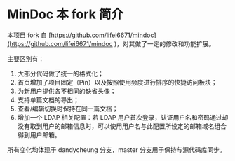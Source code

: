 # MinDoc 本 fork 简介

本项目 fork 自 [https://github.com/lifei6671/mindoc](https://github.com/lifei6671/mindoc )，对其做了一定的修改和功能扩展。

主要区别有：
1. 大部分代码做了统一的格式化；
2. 首页增加了项目固定（Pin）以及按照使用频度进行排序的快捷访问板块；
3. 为新用户提供各不相同的缺省头像；
4. 支持单篇文档的导出；
5. 查看/编辑切换时保持在同一篇文档；
6. 增加一个 LDAP 相关配置：若 LDAP 用户首次登录，认证用户名和密码通过却没有取到用户的邮箱信息时，可以使用用户名与此配置所设定的邮箱域名组合得到用户邮箱。

所有变化均体现于 dandycheung 分支，master 分支用于保持与源代码库同步。

